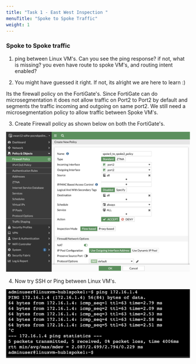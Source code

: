 ```yaml
---
title: "Task 1 - East West Inspection "
menuTitle: "Spoke to Spoke Traffic"
weight: 1
---
```


### Spoke to Spoke traffic

1. ping between Linux VM's. Can you see the ping response? if not, what is missing? you even have route to spoke VM's, and routing intent enabled?

2. You might have guessed it right. If not, its alright we are here to learn :) 

Its the firewall policy on the FortiGate's. Since FortiGate can do microsegmentation it does not allow traffic on Port2 to Port2 by default and segments the traffic incoming and outgoing on same port2. We still need a microsegmentation policy to allow traffic between Spoke VM's. 

3. Create Firewall policy as shown below on both the FortiGate's. 

![firewall1](../images/firewall1.png)


4. Now try SSH or Ping between Linux VM's. 

![firewall2](../images/firewall2.png)


